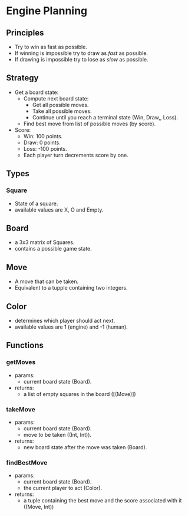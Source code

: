 # Engine Planning

## Principles

- Try to win as fast as possible.
- If winning is impossible try to draw as *fast* as possible.
- If drawing is impossible try to lose as *slow* as possible.

## Strategy

- Get a board state:
  - Compute next board state:
    - Get all possible moves.
    - Take all possible moves.
    - Continue until you reach a terminal state (Win, Draw,, Loss).
  - Find best move from list of possible moves (by score).
- Score:
  - Win: 100 points.
  - Draw: 0 points.
  - Loss: -100 points.
  - Each player turn decrements score by one.

## Types

### Square 

- State of a square.
- available values are X, O and Empty.

## Board

- a 3x3 matrix of Squares.
- contains a possible game state.

## Move

- A move that can be taken.
- Equivalent to a tupple containing two integers.

## Color

- determines which player should act next.
- available values are 1 (engine) and -1 (human).

## Functions

### getMoves

- params:
  - current board state (Board).
- returns:
  - a list of empty squares in the board ([(Move)])

### takeMove

- params:
  - current board state (Board).
  - move to be taken ((Int, Int)).
- returns:
  - new board state after the move was taken (Board).

### findBestMove

- params:
  - current board state (Board).
  - the current player to act (Color).
- returns:
  - a tuple containing the best move and the score associated with it ((Move, Int))
